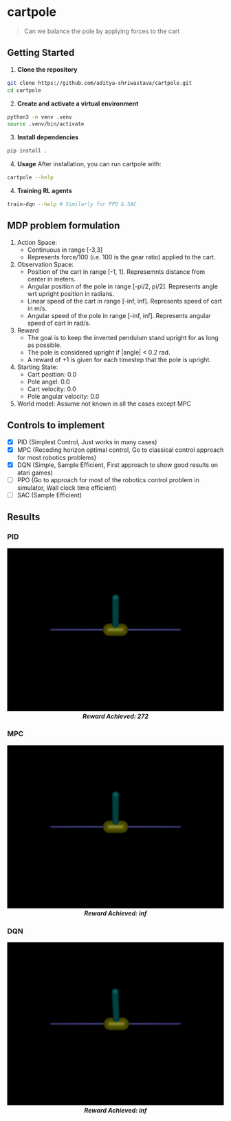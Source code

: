 # cartpole
> Can we balance the pole by applying forces to the cart

## Getting Started
1. **Clone the repository**
```bash
git clone https://github.com/aditya-shriwastava/cartpole.git
cd cartpole
```

2. **Create and activate a virtual environment**
```bash
python3 -m venv .venv
source .venv/bin/activate
```

3. **Install dependencies**
```bash
pip install .
```

4. **Usage**
After installation, you can run cartpole with:
```bash
cartpole --help
```

4. **Training RL agents**
```bash
train-dqn --help # Similarly for PPO & SAC
```

## MDP problem formulation
1. Action Space:
    * Continuous in range [-3,3]
    * Represents force/100 (i.e. 100 is the gear ratio) applied to the cart.
2. Observation Space:
    * Position of the cart in range [-1, 1]. Represemnts distance from center in meters.
    * Angular position of the pole in range [-pi/2, pi/2]. Represents angle wrt upright position in radians.
    * Linear speed of the cart in range [-inf, inf]. Represents speed of cart in m/s.
    * Angular speed of the pole in range [-inf, inf]. Represents angular speed of cart in rad/s.
3. Reward
    * The goal is to keep the inverted pendulum stand upright for as long as possible.
    * The pole is considered upright if |angle| < 0.2 rad.
    * A reward of +1 is given for each timestep that the pole is upright.
4. Starting State:
    * Cart position: 0.0
    * Pole angel: 0.0
    * Cart velocity: 0.0
    * Pole angular velocity: 0.0
5. World model: Assume not known in all the cases except MPC

## Controls to implement
* [x] PID (Simplest Control, Just works in many cases)
* [x] MPC (Receding horizon optimal control, Go to classical control approach for most robotics problems)
* [x] DQN (Simple, Sample Efficient, First approach to show good results on atari games)
* [ ] PPO (Go to approach for most of the robotics control problem in simulator, Wall clock time efficient)
* [ ] SAC (Sample Efficient)

## Results

### PID
<div align="center">
  <img src="imgs/pid.gif" alt="PID Agent Demo" width="600"/>
  <br>
  <em><strong>Reward Achieved: 272</strong></em>
</div>

### MPC
<div align="center">
  <img src="imgs/mpc.gif" alt="MPC Agent Demo" width="600"/>
  <br>
  <em><strong>Reward Achieved: inf</strong></em>
</div>

### DQN
<div align="center">
  <img src="imgs/dqn.gif" alt="DQN Agent Demo" width="600"/>
  <br>
  <em><strong>Reward Achieved: inf</strong></em>
</div>
